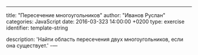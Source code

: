 ---
title: "Пересечение многоугольников"
author: "Иванов Руслан"
categories: JavaScript
date: 2016-03-323 14:00:00 +0200
type: exercise
identifier: template-string

description: 'Найти область пересечения двух многоугольников, если она существует.'
-— 



